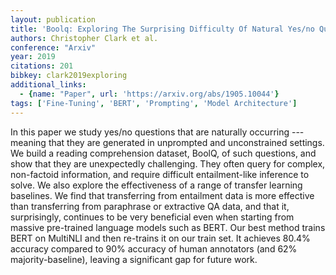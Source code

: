 ```yaml
---
layout: publication
title: 'Boolq: Exploring The Surprising Difficulty Of Natural Yes/no Questions'
authors: Christopher Clark et al.
conference: "Arxiv"
year: 2019
citations: 201
bibkey: clark2019exploring
additional_links:
  - {name: "Paper", url: 'https://arxiv.org/abs/1905.10044'}
tags: ['Fine-Tuning', 'BERT', 'Prompting', 'Model Architecture']
---
```

In this paper we study yes/no questions that are naturally occurring ---
meaning that they are generated in unprompted and unconstrained settings. We
build a reading comprehension dataset, BoolQ, of such questions, and show that
they are unexpectedly challenging. They often query for complex, non-factoid
information, and require difficult entailment-like inference to solve. We also
explore the effectiveness of a range of transfer learning baselines. We find
that transferring from entailment data is more effective than transferring from
paraphrase or extractive QA data, and that it, surprisingly, continues to be
very beneficial even when starting from massive pre-trained language models
such as BERT. Our best method trains BERT on MultiNLI and then re-trains it on
our train set. It achieves 80.4% accuracy compared to 90% accuracy of human
annotators (and 62% majority-baseline), leaving a significant gap for future
work.

